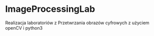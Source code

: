 # ImageProcessingLab

Realizacja laboratoriów z Przetwrzania obrazów cyfrowych z użyciem openCV i python3
